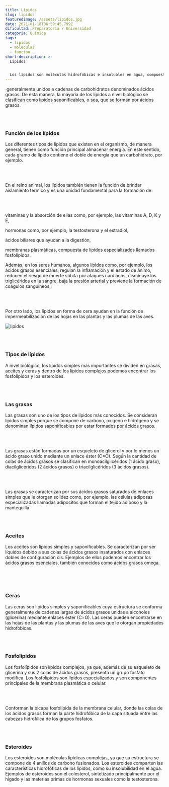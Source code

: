 ```yaml
---
title: Lípidos
slug: lipidos
featuredimage: /assets/lipidos.jpg
date: 2021-01-18T06:59:45.799Z
dificultad: Preparatoria / Universidad
categoria: Química
tags:
  - lipidos
  - moleculas
  - funcion
short-description: >-
  Lípidos


  Los lípidos son moléculas hidrofóbicas e insolubles en agua, compuestos principalmente por carbono, oxígeno e hidrógeno
---
```



 generalmente unidos a cadenas de carbohidratos denominados ácidos grasos. De esta manera, la mayoría de los lípidos a nivel biológico se clasifican como lípidos saponificables, o sea, que se forman por ácidos grasos.

<br/><br/>

### Función de los lípidos

Los diferentes tipos de lípidos que existen en el organismo, de manera general, tienen como función principal almacenar energía. En este sentido, cada gramo de lípido contiene el doble de energía que un carbohidrato, por ejemplo.

<br/><br/>

En el reino animal, los lípidos también tienen la función de brindar aislamiento térmico y es una unidad fundamental para la formación de:

<br/><br/>

vitaminas y la absorción de ellas como, por ejemplo, las vitaminas A, D, K y E,

hormonas como, por ejemplo, la testosterona y el estradiol,

ácidos biliares que ayudan a la digestión,

membranas plasmáticas, compuesta de lípidos especializados llamados fosfolípidos.

Además, en los seres humanos, algunos lípidos como, por ejemplo, los ácidos grasos esenciales, regulan la inflamación y el estado de ánimo, reducen el riesgo de muerte súbita por ataques cardíacos, disminuye los triglicéridos en la sangre, baja la presión arterial y previene la formación de coágulos sanguíneos.

<br/><br/>

Por otro lado, los lípidos en forma de cera ayudan en la función de impermeabilización de las hojas en las plantas y las plumas de las aves.

![lipidos](/assets/lipidos2.jpg "lipidos")

<br/><br/>

### Tipos de lípidos

A nivel biológico, los lípidos simples más importantes se dividen en grasas, aceites y ceras y dentro de los lípidos complejos podemos encontrar los fosfolípidos y los esteroides.

<br/><br/>

### Las grasas

Las grasas son uno de los tipos de lípidos más conocidos. Se consideran lípidos simples porque se compone de carbono, oxígeno e hidrógeno y se denominan lípidos saponificables por estar formados por ácidos grasos.

<br/><br/>

Las grasas están formadas por un esqueleto de glicerol y por lo menos un ácido graso unido mediante un enlace éster (C=O). Según la cantidad de colas de ácidos grasos se clasifican en monoacilglicéridos (1 ácido graso), diacilglicéridos (2 ácidos grasos) o triacilglicéridos (3 ácidos grasos).

<br/><br/>

Las grasas se caracterizan por sus ácidos grasos saturados de enlaces simples que le otorgan solidez como, por ejemplo, las células adiposas especializadas llamadas adipocitos que forman el tejido adiposo y la mantequilla.

<br/><br/>

### Aceites

Los aceites son lípidos simples y saponificables. Se caracterizan por ser líquidos debido a sus colas de ácidos grasos insaturados con enlaces dobles de configuración cis. Ejemplos de ellos podemos encontrar los ácidos grasos esenciales, también conocidos como ácidos grasos omega.

### <br/><br/>

### Ceras

Las ceras son lípidos simples y saponificables cuya estructura se conforma generalmente de cadenas largas de ácidos grasos unidas a alcoholes (glicerina) mediante enlaces éster (C=O). Las ceras pueden encontrarse en las hojas de las plantas y las plumas de las aves que le otorgan propiedades hidrofóbicas.

<br/><br/>

### Fosfolípidos

Los fosfolípidos son lípidos complejos, ya que, además de su esqueleto de glicerina y sus 2 colas de ácidos grasos, presenta un grupo fosfato modifica. Los fosfolípidos son lípidos especializados y son componentes principales de la membrana plasmática o celular.

<br/><br/>

Conforman la bicapa fosfolípida de la membrana celular, donde las colas de los ácidos grasos forman la parte hidrofóbica de la capa situada entre las cabezas hidrofílica de los grupos fosfatos.

<br/><br/>

### Esteroides

Los esteroides son moléculas lipídicas complejas, ya que su estructura se compone de 4 anillos de carbono fusionados. Los esteroides comparten las características hidrofóficas de los lípidos, como su insolubilidad en el agua. Ejemplos de esteroides son el colesterol, sintetizado principalmente por el hígado y las materias primas de hormonas sexuales como la testosterona.